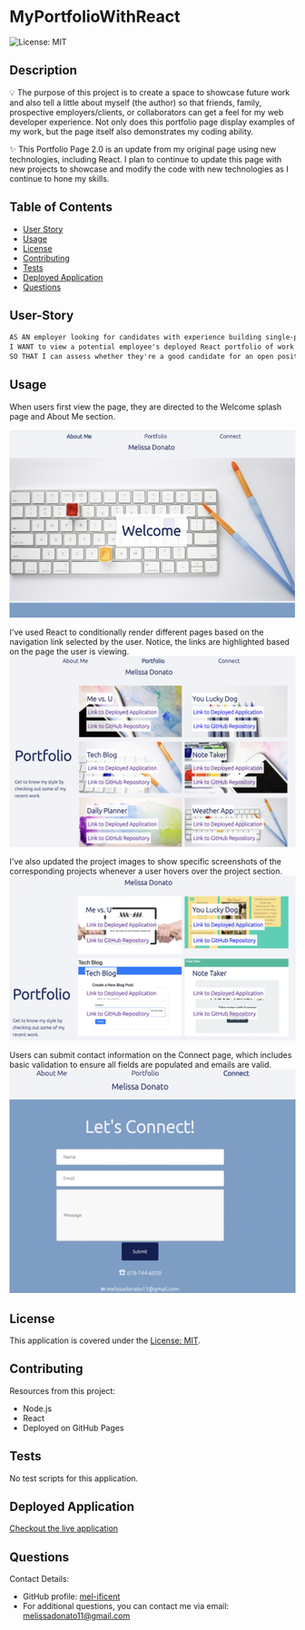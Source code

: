 # MyPortfolioWithReact
![License: MIT](https://img.shields.io/badge/License-MIT-yellow.svg)

## Description
 💡 The purpose of this project is to create a space to showcase future work and also tell a little about myself (the author) so that friends, family, prospective employers/clients, or collaborators can get a feel for my web developer experience.  Not only does this portfolio page display examples of my work, but the page itself also demonstrates my coding ability.

✨ This Portfolio Page 2.0 is an update from my original page using new technologies, including React.  I plan to continue to update this page with new projects to showcase and modify the code with new technologies as I continue to hone my skills.

## Table of Contents
- [User Story](#user-story)
- [Usage](#usage)
- [License](#license)
- [Contributing](#contributing)
- [Tests](#tests)
- [Deployed Application](#deployed-application)
- [Questions](#questions)

## User-Story

```md
AS AN employer looking for candidates with experience building single-page applications
I WANT to view a potential employee's deployed React portfolio of work samples
SO THAT I can assess whether they're a good candidate for an open position
```


## Usage
When users first view the page, they are directed to the Welcome splash page and About Me section.

![Welcome](public/Images/welcome.jpg)

I've used React to conditionally render different pages based on the navigation link selected by the user.  Notice, the links are highlighted based on the page the user is viewing. 
![Portfolio](public/Images/portfolio.jpg)

I've also updated the project images to show specific screenshots of the corresponding projects whenever a user hovers over the project section.
![Projects](public/Images/projects.jpg)

Users can submit contact information on the Connect page, which includes basic validation to ensure all fields are populated and emails are valid.
![connect](public/Images/connect.jpg)

## License
This application is covered under the [License: MIT](https://opensource.org/licenses/MIT).


## Contributing
Resources from this project:
- Node.js
- React
- Deployed on GitHub Pages


## Tests
No test scripts for this application.


## Deployed Application
[Checkout the live application]()

## Questions
Contact Details:

- GitHub profile: [mel-ificent](https://github.com/mel-ificent)
- For additional questions, you can contact me via email: melissadonato11@gmail.com